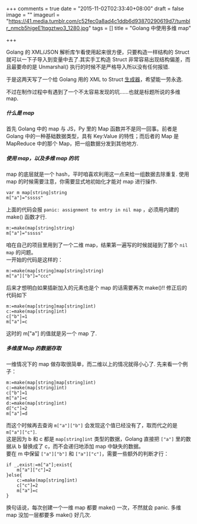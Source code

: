 +++
comments = true
date = "2015-11-02T02:33:40+08:00"
draft = false
image = ""
imageurl = "https://41.media.tumblr.com/c52fec0a8ad4c1ddb6d93870290619d7/tumblr_nmcb5higeE1tqgztwo3_1280.jpg"
tags = []
title = "Golang 中使用多维 map"

+++

Golang 的 XML/JSON 解析库乍看使用起来很方便，只要构造一样结构的 Struct 就可以一下子导入到变量中去了.其实手工构造 Struct 非常容易出现结构偏差，而且最要命的是 Unmarshal() 执行的时候不是严格导入所以没有任何报错.

于是这两天写了一个给 Golang 用的 XML to Struct [生成器](https://github.com/wicast/xj2s)，希望能一劳永逸.

不过在制作过程中有遇到了一个不太容易发现的坑……也就是标题所说的多维 map.
<!--more-->
##### 什么是 map
首先 Golang 中的 map 与 JS，Py 里的 Map 函数并不是同一回事。前者是 Golang 中的一种基础数据类型，具有 Key:Value 的特性；而后者的 Map 是 MapReduce 中的那个 Map，把一组数据分发到其他地方.
##### 使用 map，以及多维 map 的坑
map 的底层就是一个 hash，平时咱喜欢利用这一点来给一组数据去除重复.
使用 map 的时候需要注意，你需要显式地初始化才能对 map 进行操作.

```
var m map[string]string
m["a"]="sssss"
```
上面的代码会报 `panic: assignment to entry in nil map` ，必须用内建的 make() 函数才行.

```
m:=make(map[string]string)
m["a"]="sssss"
```
咱在自己的项目里用到了一个二维 map，结果第一遍写的时候就碰到了那个 `nil map` 的问题。  
一开始的代码是这样的：
```
m:=make(map[string]map[string]string)
m["a"]["b"]="ccc"
```

后来才想明白如果插新加入的元素也是个 map 的话需要再次 make()!!
修正后的代码如下
```
m:=make(map[string]map[string]int)
c:=make(map[string]int)
c["b"]=1
m["a"]=c
```
这时的 m["a"] 的值就是另一个 map 了.

##### 多维度 Map 的数据存取
一维情况下的 map 做存取很简单，而二维以上的情况就得小心了.
先来看一个例子：
```
m:=make(map[string]map[string]int)
c:=make(map[string]int)
c["b"]=1
m["a"]=c
d:=make(map[string]int)
d["c"]=2
m["a"]=d
```
而这个时候再去查询 `m["a"]["b"]` 会发现这个值已经没有了，取而代之的是 `m["a"]["c"]`.  
这是因为 b 和 c 都是 `map[string]int` 类型的数据，Golang 直接把 `["a"]` 里的数据从 b 替换成了 c，而不会递归地添加 map 中缺失的数据。  
要在 m 中保留 `["a"]["b"]` 和 `["a"]["c"]`，需要一些额外的判断才行：
```
if _,exist:=m["a"];exist{
    m["a"]["c"]=2
}else{
    c:=make(map[string]int)
    c["c"]=2
    m["a"]=c
}
```
换句话说，每次创建一个一维 map 都要 make() 一次，不然就会 panic.
多维 map 没加一层都要多 make() 好几次.